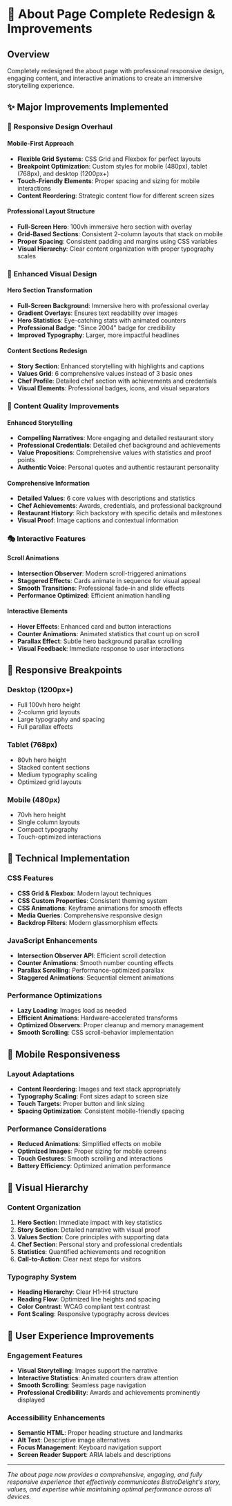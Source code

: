 # 📖 About Page Complete Redesign & Improvements

## Overview
Completely redesigned the about page with professional responsive design, engaging content, and interactive animations to create an immersive storytelling experience.

## ✨ **Major Improvements Implemented**

### 🎯 **Responsive Design Overhaul**

#### **Mobile-First Approach**
- **Flexible Grid Systems**: CSS Grid and Flexbox for perfect layouts
- **Breakpoint Optimization**: Custom styles for mobile (480px), tablet (768px), and desktop (1200px+)
- **Touch-Friendly Elements**: Proper spacing and sizing for mobile interactions
- **Content Reordering**: Strategic content flow for different screen sizes

#### **Professional Layout Structure**
- **Full-Screen Hero**: 100vh immersive hero section with overlay
- **Grid-Based Sections**: Consistent 2-column layouts that stack on mobile
- **Proper Spacing**: Consistent padding and margins using CSS variables
- **Visual Hierarchy**: Clear content organization with proper typography scales

### 🎨 **Enhanced Visual Design**

#### **Hero Section Transformation**
- **Full-Screen Background**: Immersive hero with professional overlay
- **Gradient Overlays**: Ensures text readability over images
- **Hero Statistics**: Eye-catching stats with animated counters
- **Professional Badge**: "Since 2004" badge for credibility
- **Improved Typography**: Larger, more impactful headlines

#### **Content Sections Redesign**
- **Story Section**: Enhanced storytelling with highlights and captions
- **Values Grid**: 6 comprehensive values instead of 3 basic ones
- **Chef Profile**: Detailed chef section with achievements and credentials
- **Visual Elements**: Professional badges, icons, and visual separators

### 📝 **Content Quality Improvements**

#### **Enhanced Storytelling**
- **Compelling Narratives**: More engaging and detailed restaurant story
- **Professional Credentials**: Detailed chef background and achievements
- **Value Propositions**: Comprehensive values with statistics and proof points
- **Authentic Voice**: Personal quotes and authentic restaurant personality

#### **Comprehensive Information**
- **Detailed Values**: 6 core values with descriptions and statistics
- **Chef Achievements**: Awards, credentials, and professional background
- **Restaurant History**: Rich backstory with specific details and milestones
- **Visual Proof**: Image captions and contextual information

### 🎭 **Interactive Features**

#### **Scroll Animations**
- **Intersection Observer**: Modern scroll-triggered animations
- **Staggered Effects**: Cards animate in sequence for visual appeal
- **Smooth Transitions**: Professional fade-in and slide effects
- **Performance Optimized**: Efficient animation handling

#### **Interactive Elements**
- **Hover Effects**: Enhanced card and button interactions
- **Counter Animations**: Animated statistics that count up on scroll
- **Parallax Effect**: Subtle hero background parallax scrolling
- **Visual Feedback**: Immediate response to user interactions

## 🎯 **Responsive Breakpoints**

### **Desktop (1200px+)**
- Full 100vh hero height
- 2-column grid layouts
- Large typography and spacing
- Full parallax effects

### **Tablet (768px)**
- 80vh hero height
- Stacked content sections
- Medium typography scaling
- Optimized grid layouts

### **Mobile (480px)**
- 70vh hero height
- Single column layouts
- Compact typography
- Touch-optimized interactions

## 🔧 **Technical Implementation**

### **CSS Features**
- **CSS Grid & Flexbox**: Modern layout techniques
- **CSS Custom Properties**: Consistent theming system
- **CSS Animations**: Keyframe animations for smooth effects
- **Media Queries**: Comprehensive responsive design
- **Backdrop Filters**: Modern glassmorphism effects

### **JavaScript Enhancements**
- **Intersection Observer API**: Efficient scroll detection
- **Counter Animations**: Smooth number counting effects
- **Parallax Scrolling**: Performance-optimized parallax
- **Staggered Animations**: Sequential element animations

### **Performance Optimizations**
- **Lazy Loading**: Images load as needed
- **Efficient Animations**: Hardware-accelerated transforms
- **Optimized Observers**: Proper cleanup and memory management
- **Smooth Scrolling**: CSS scroll-behavior implementation

## 📱 **Mobile Responsiveness**

### **Layout Adaptations**
- **Content Reordering**: Images and text stack appropriately
- **Typography Scaling**: Font sizes adapt to screen size
- **Touch Targets**: Proper button and link sizing
- **Spacing Optimization**: Consistent mobile-friendly spacing

### **Performance Considerations**
- **Reduced Animations**: Simplified effects on mobile
- **Optimized Images**: Proper sizing for mobile screens
- **Touch Gestures**: Smooth scrolling and interactions
- **Battery Efficiency**: Optimized animation performance

## 🎨 **Visual Hierarchy**

### **Content Organization**
1. **Hero Section**: Immediate impact with key statistics
2. **Story Section**: Detailed narrative with visual proof
3. **Values Section**: Core principles with supporting data
4. **Chef Section**: Personal story and professional credentials
5. **Statistics**: Quantified achievements and recognition
6. **Call-to-Action**: Clear next steps for visitors

### **Typography System**
- **Heading Hierarchy**: Clear H1-H4 structure
- **Reading Flow**: Optimized line heights and spacing
- **Color Contrast**: WCAG compliant text contrast
- **Font Scaling**: Responsive typography across devices

## 🌟 **User Experience Improvements**

### **Engagement Features**
- **Visual Storytelling**: Images support the narrative
- **Interactive Statistics**: Animated counters draw attention
- **Smooth Scrolling**: Seamless page navigation
- **Professional Credibility**: Awards and achievements prominently displayed

### **Accessibility Enhancements**
- **Semantic HTML**: Proper heading structure and landmarks
- **Alt Text**: Descriptive image alternatives
- **Focus Management**: Keyboard navigation support
- **Screen Reader Support**: ARIA labels and descriptions

---

*The about page now provides a comprehensive, engaging, and fully responsive experience that effectively communicates BistroDelight's story, values, and expertise while maintaining optimal performance across all devices.*
